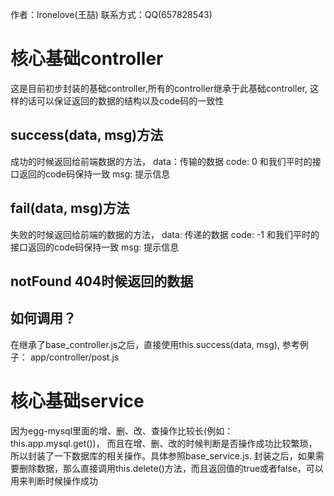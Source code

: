 作者：lronelove(王喆)
联系方式：QQ(657828543)


# 核心基础controller
这是目前初步封装的基础controller,所有的controller继承于此基础controller,
这样的话可以保证返回的数据的结构以及code码的一致性


## success(data, msg)方法
成功的时候返回给前端数据的方法，
data：传输的数据
code: 0  和我们平时的接口返回的code码保持一致
msg: 提示信息

## fail(data, msg)方法
失败的时候返回给前端的数据的方法，
data: 传递的数据
code: -1 和我们平时的接口返回的code码保持一致
msg: 提示信息

## notFound 404时候返回的数据

## 如何调用？
在继承了base_controller.js之后，直接使用this.success(data, msg),
参考例子： app/controller/post.js

# 核心基础service
因为egg-mysql里面的增、删、改、查操作比较长(例如：this.app.mysql.get())，
而且在增、删、改的时候判断是否操作成功比较繁琐，所以封装了一下数据库的相关操作。具体参照base_service.js.
封装之后，如果需要删除数据，那么直接调用this.delete()方法，而且返回值的true或者false，可以用来判断时候操作成功



